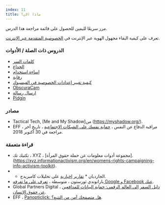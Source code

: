 ```yaml
---
index: 11
title: ماذا الان؟
---
```

مرر سريعًا لليمين للحصول على قائمة مراجعة هذا الدرس.

تعرف على كيفية البقاء مجهول الهوية عبر الإنترنت في [الخصوصية المتقدمة عبر الإنترنت](umbrella://communications/online-privacy/advanced).

### الدروس ذات الصلة / الأدوات

*   [كلمات السر](umbrella://information/passwords)
*   [الخداع](umbrella://communications/phishing)
*   [إساءة استخدام](umbrella://communications/online-abuse)
*   [رقابة](umbrella://communications/censorship)
*   [كيفية تغيير إعدادات الخصوصية في الفيسبوك](umbrella://tools/other/s_facebook.md)
*   [ObscuraCam](umbrella://tools/messagging/s_obscuracam.md)
*   [ارسال رسالة](umbrella://communications/sending-a-message)
*   [Pidgin](umbrella://tools/messagging/s_pidgin.md)

### مصادر

*   Tactical Tech, [Me and My Shadow]من (https://myshadow.org/).
*   EFF ، مراقبة الدفاع عن النفس ، [حماية نفسك على الشبكات الاجتماعية](https://ssd.eff.org/en/module/protecting-yourself-social-networks) ، تاريخ آخر مراجعة في 30 أكتوبر 2018.

### قراءة متعمقة

*   تكتيك تك ، XYZ ، [مجموعة أدوات معلومات عن حملة حقوق المرأة]. (https://xyz.informationactivism.org/en/womens-rights-campaigning-info-activism-toolkit).
* * الجارديان * [تقارير إخبارية](https://www.theguardian.com/uk-news/cambridge-analytica) على تحليلات كامبريدج.
*   باراتوندي ثورستون ، متوسطة ، [تعرف على ما تعرفه Google و Facebook عنك](https://medium.com/s/trustissues/find-out-what-google-and-facebook-know-about-you-31d0fa6d7b61).
*   Global Partners Digital ، [دليل السفر إلى العالم الرقمي: حماية البيانات للمدافعين عن حقوق الإنسان](https://www.gp-digital.org/wp-content/uploads/2018/07/travelguidetodataprotection.pdf).
* EFF ، [Panopticlick: هل متصفحك آمن من التتبع؟](https://panopticlick.eff.org/).
